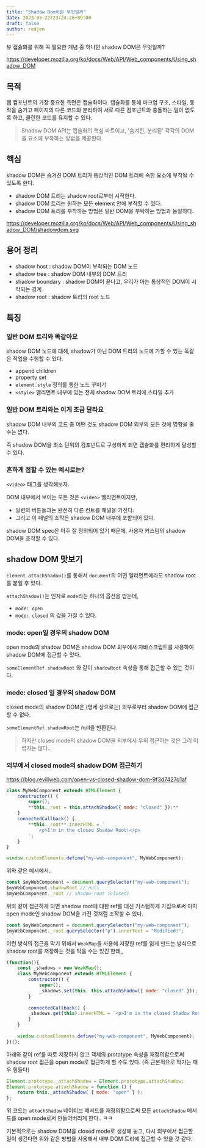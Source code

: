 ```yaml
---
title: "Shadow Dom이란 무엇일까"
date: 2023-05-22T23:24:26+09:00
draft: false
author: redjen
---
```

뷰 캡슐화를 위해 꼭 필요한 개념 중 하나인 shadow DOM은 무엇일까?

https://developer.mozilla.org/ko/docs/Web/API/Web_components/Using_shadow_DOM

## 목적

웹 컴포넌트의 가장 중요한 측면은 캡슐화이다. 
캡슐화를 통해 마크업 구조, 스타일, 동작을 숨기고 페이지의 다른 코드와 분리하여 서로 다른 컴포넌트와 충돌하는 일이 없도록 하고, 클린한 코드를 유지할 수 있다.

>Shadow DOM API는 캡슐화의 핵심 파트이고, '숨겨진, 분리된' 각각의 DOM을 요소에 부착하는 방법을 제공한다.

## 핵심

shadow DOM은 숨겨진 DOM 트리가 통상적인 DOM 트리에 속한 요소에 부착될 수 있도록 한다.
- shadow DOM 트리는 shadow root로부터 시작한다.
- shadow DOM 트리는 원하는 모든 element 안에 부착할 수 있다.
- shadow DOM 트리를 부착하는 방법은 일반 DOM을 부탁하는 방법과 동일하다.

https://developer.mozilla.org/ko/docs/Web/API/Web_components/Using_shadow_DOM/shadowdom.svg

## 용어 정리

- shadow host : shadow DOM이 부착되는 DOM 노드
- shadow tree : shadow DOM 내부의 DOM 트리
- shadow boundary : shadow DOM이 끝나고, 우리가 아는 통상적인 DOM이 시작되는 경계
- shadow root : shadow 트리의 root 노드

## 특징

### 일반 DOM 트리와 똑같아요 

shadow DOM 노드에 대해, shadow가 아닌 DOM 트리의 노드에 가할 수 있는 똑같은 작업을 수행할 수 있다.
- append children
- property set
- `element.style` 정의를 통한 노드 꾸미기
- `<style>` 엘리먼트 내부에 있는 전체 shadow DOM 트리에 스타일 추가

### 일반 DOM 트리와는 이게 조금 달라요

shadow DOM 내부의 코드 중 어떤 것도 shadow DOM 외부의 모든 것에 영향을 줄 수는 없다.

즉 shadow DOM을 최소 단위의 컴포넌트로 구성하게 되면 캡슐화를 편리하게 달성할 수 있다.

### 흔하게 접할 수 있는 예시로는?

`<video>` 태그를 생각해보자.

DOM 내부에서 보이는 모든 것은 `<video>` 엘리먼트이지만,
- 일련의 버튼들과는 완전히 다른 컨트롤 패널을 가진다.
- 그리고 이 패널의 조작은 shadow DOM 내부에 포함되어 있다.

shadow DOM spec은 아주 잘 정의되어 있기 때문에, 사용자 커스텀의 shadow DOM을 조작할 수 있다.

## shadow DOM 맛보기

`Element.attachShadow()`를 통해서 `document`의 어떤 엘리먼트에라도 shadow root를 붙일 후 있다.

`attachShadow()`는 인자로 `mode`라는 하나의 옵션을 받는데,
- `mode: open`
- `mode: closed` 의 값을 가질 수 있다.

### mode: open일 경우의 shadow DOM

open mode의 shadow DOM은 shadow DOM 외부에서 자바스크립트를 사용하여 shadow DOM에 접근할 수 있다.

`someElementRef.shadowRoot` 와 같이 `shadowRoot` 속성을 통해 접근할 수 있는 것이다.

### mode: closed 일 경우의 shadow DOM

closed mode의 shadow DOM은 (명세 상으로는) 외부로부터 shadow DOM에 접근할 수 없다.

`someElementRef.shadowRoot`는 null을 반환한다. 

> 하지만 closed mode의 shadow DOM을 외부에서 우회 접근하는 것은 그리 어렵지는 않다..

### 외부에서 closed mode의 shadow DOM 접근하기

https://blog.revillweb.com/open-vs-closed-shadow-dom-9f3d7427d1af

```js
class MyWebComponent extends HTMLElement {  
    constructor() {  
        super();  
        **this._root = this.attachShadow({ mode: "closed" });**  
    }  
    connectedCallback() {  
        **this._root**.innerHTML = `  
            <p>I'm in the closed Shadow Root!</p>  
        `;  
    }  
}

window.customElements.define("my-web-component", MyWebComponent);
```

위와 같은 예시에서..

```js
const $myWebComponent = document.querySelector("my-web-component");  
$myWebComponent.shadowRoot // null  
$myWebComponent._root // shadow-root (closed)
```

위와 같이 접근하게 되면 shadow root에 대한 ref를 대신 커스텀하게 가짐으로써 마치 open mode인 shadow DOM을 가진 것처럼 조작할 수 있다.

```js
const $myWebComponent = document.querySelector("my-web-component");  
$myWebComponent._root.querySelector("p").innerText = "Modified!";
```

이런 방식의 접근을 막기 위해서 `WeakMap`을 사용해 저장한 ref를 잃게 만드는 방식으로 shadow root를 저장하는 것을 막을 수는 있긴 한데,,

```js
(function(){  
	const _shadows = new WeakMap();
	class MyWebComponent extends HTMLElement {  
		constructor() {  
			super();  
			_shadows.set(this, this.attachShadow({ mode: "closed" }));  
		}
		 
		connectedCallback() {  
		_shadows.get(this).innerHTML = `<p>I'm in the closed Shadow Root</p>`;  
		}  
	}  
  
	window.customElements.define("my-web-component", MyWebComponent);  
})();
```

아래와 같이 ref를 따로 저장하지 않고 객체의 prototype 속성을 재정의함으로써 shadow root 접근을 open mode로 접근하게 할 수도 있다. (즉 근본적으로 막기는 매우 힘들다)

```js
Element.prototype._attachShadow = Element.prototype.attachShadow;  
Element.prototype.attachShadow = function () {  
	return this._attachShadow( { mode: "open" } );  
};
```

위 코드는 `attachShadow` 네이티브 메서드를 재정의함으로써 모든 `attachShadow` 메서드를 open mode로써 만들어버리게 한다.. ㅋㅋ

기본적으로는 shadow DOM을 closed mode로 생성해 놓고, 다시 외부에서 접근할 일이 생긴다면 위와 같은 방법을 사용해서 내부 DOM 트리에 접근할 수 있을 것 같다.
